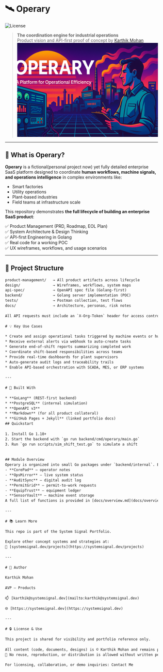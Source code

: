 # 🛰️ Operary
![License](https://img.shields.io/badge/license-Proprietary-blue)

> **The coordination engine for industrial operations**  
> Product vision and API-first proof of concept by [Karthik Mohan](https://systemsignal.dev/about)
![Operary](operary_cover.png)
---

## 🧠 What is Operary?

**Operary** is a fictional(personal project now) yet fully detailed enterprise SaaS platform designed to coordinate **human workflows, machine signals, and operations intelligence** in complex environments like:

- Smart factories  
- Utility operations  
- Plant-based industries  
- Field teams at infrastructure scale

This repository demonstrates **the full lifecycle of building an enterprise SaaS product**:

✅ Product Management (PRD, Roadmap, EOL Plan)  
✅ System Architecture & Design Thinking  
✅ API-first Engineering in Golang  
✅ Real code for a working POC  
✅ UX wireframes, workflows, and usage scenarios

---

## 🧱 Project Structure

```txt
product-management/   → All product artifacts across lifecycle  
design/               → Wireframes, workflows, system maps  
api-spec/             → OpenAPI spec file (Golang-first)  
backend/              → Golang server implementation (POC)  
tests/                → Postman collection, test flows  
docs/                 → Architecture, personas, risk notes

All API requests must include an `X-Org-Token` header for access control.

# 💡 Key Use Cases

* Create and assign operational tasks triggered by machine events or human inputs
* Receive external alerts via webhook to auto-create tasks
* Generate end-of-shift reports summarizing completed work
* Coordinate shift-based responsibilities across teams
* Provide real-time dashboards for plant supervisors
* Auto-generate audit logs and traceability trails
* Enable API-based orchestration with SCADA, MES, or ERP systems

---

# 🧰 Built With

* **GoLang** (REST-first backend)
* **PostgreSQL** (internal simulation)
* **OpenAPI v3**
* **Markdown** (for all product collateral)
* **GitHub Pages + Jekyll** (linked portfolio docs)
## Quickstart

1. Install Go 1.18+
2. Start the backend with `go run backend/cmd/operary/main.go`
3. Run `go run scripts/sim_shift_test.go` to simulate a shift


## Module Overview
Operary is organized into small Go packages under `backend/internal`. Each package exposes HTTP handlers, a usecase layer, and a Mongo-backed repository. The main modules are:
- **CorePad** – operator notes
- **OpsMirror** – live system status
- **AuditSync** – digital audit log
- **PermitGrid** – permit-to-work requests
- **EquipTrust** – equipment ledger
- **SensorVault** – machine event storage
A full list of functions is provided in [docs/overview.md](docs/overview.md).

---

# 📚 Learn More

This repo is part of the System Signal Portfolio.

Explore other concept systems and strategies at:
🔗 [systemsignal.dev/projects](https://systemsignal.dev/projects)

---

# 📝 Author

Karthik Mohan

AVP – Products

📫 [karthik@systemsignal.dev](mailto:karthik@systemsignal.dev)

🌐 [https://systemsignal.dev](https://systemsignal.dev)

---

# 🔒 License & Use

This project is shared for visibility and portfolio reference only.

All content (code, documents, designs) is © Karthik Mohan and remains proprietary.
🚫 No reuse, reproduction, or distribution is allowed without written permission.

For licensing, collaboration, or demo inquiries: Contact Me
